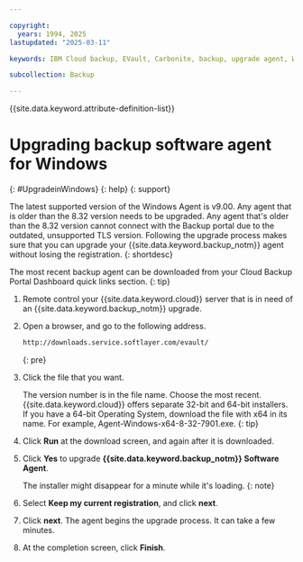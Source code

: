 ```yaml
---

copyright:
  years: 1994, 2025
lastupdated: "2025-03-11"

keywords: IBM Cloud backup, EVault, Carbonite, backup, upgrade agent, Windows

subcollection: Backup

---
```

{{site.data.keyword.attribute-definition-list}}

# Upgrading backup software agent for Windows
{: #UpgradeinWindows}
{: help}
{: support}

The latest supported version of the Windows Agent is v9.00. Any agent that is older than the 8.32 version needs to be upgraded. Any agent that's older than the 8.32 version cannot connect with the Backup portal due to the outdated, unsupported TLS version. Following the upgrade process makes sure that you can upgrade your {{site.data.keyword.backup_notm}} agent without losing the registration.
{: shortdesc}

The most recent backup agent can be downloaded from your Cloud Backup Portal Dashboard quick links section.
{: tip}

1. Remote control your {{site.data.keyword.cloud}} server that is in need of an {{site.data.keyword.backup_notm}} upgrade.
2. Open a browser, and go to the following address.
     ```sh
     http://downloads.service.softlayer.com/evault/
     ```
     {: pre}

3. Click the file that you want.

    The version number is in the file name. Choose the most recent.
    {{site.data.keyword.cloud}} offers separate 32-bit and 64-bit installers. If you have a 64-bit Operating System, download the file with x64 in its name. For example, Agent-Windows-x64-8-32-7901.exe.
    {: tip}

4. Click **Run** at the download screen, and again after it is downloaded.
5. Click **Yes** to upgrade **{{site.data.keyword.backup_notm}} Software Agent**.

    The installer might disappear for a minute while it's loading.
    {: note}

6. Select **Keep my current registration**, and click **next**.
7. Click **next**. The agent begins the upgrade process. It can take a few minutes.
8. At the completion screen, click **Finish**.
